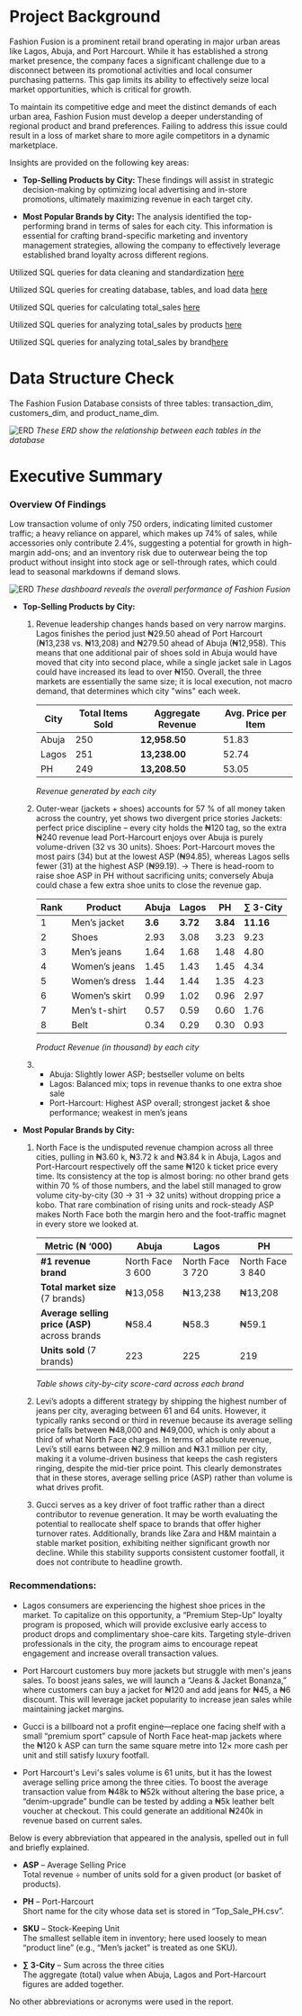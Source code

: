 # Project Background
Fashion Fusion is a prominent retail brand operating in major urban areas like Lagos, Abuja, and Port Harcourt. While it has established a strong market presence, the company faces a significant challenge due to a disconnect between its promotional activities and local consumer purchasing patterns. This gap limits its ability to effectively seize local market opportunities, which is critical for growth.

To maintain its competitive edge and meet the distinct demands of each urban area, Fashion Fusion must develop a deeper understanding of regional product and brand preferences. Failing to address this issue could result in a loss of market share to more agile competitors in a dynamic marketplace.

Insights are provided on the following key areas:

- **Top-Selling Products by City:** These findings will assist in strategic decision-making by optimizing local advertising and in-store promotions, ultimately maximizing revenue in each target city.

- **Most Popular Brands by City:** The analysis identified the top-performing brand in terms of sales for each city. This information is essential for crafting brand-specific marketing and inventory management strategies, allowing the company to effectively leverage established brand loyalty across different regions.

Utilized SQL queries for data cleaning and standardization [here](/task_done/data_cleaning/)

Utilized SQL queries for creating database, tables, and load data [here](/sql_load/)

Utilized SQL queries for calculating total_sales [here](/task_done/project_sql/1_total_sales.sql)

Utilized SQL queries for analyzing total_sales by products [here](/task_done/project_sql/2_top_selling_products.sql)

Utilized SQL queries for analyzing total_sales by brand[here](/task_done/project_sql/3_top_brand.sql)

# Data Structure Check
The Fashion Fusion Database consists of three tables: transaction_dim, customers_dim, and product_name_dim.

![ERD](/image/ERD%20.png)
*These ERD show the relationship between each tables in the database*

# Executive Summary
### Overview Of Findings 
Low transaction volume of only 750 orders, indicating limited customer traffic; a heavy reliance on apparel, which makes up 74% of sales, while accessories only contribute 2.4%, suggesting a potential for growth in high-margin add-ons; and an inventory risk due to outerwear being the top product without insight into stock age or sell-through rates, which could lead to seasonal markdowns if demand slows.

![ERD](/image/Dashboard.png)
*These dashboard reveals the overall performance of Fashion Fusion*

- **Top-Selling Products by City:** 

    1. Revenue leadership changes hands based on very narrow margins. 
    Lagos finishes the period just ₦29.50 ahead of Port Harcourt (₦13,238 vs. ₦13,208) and ₦279.50 ahead of Abuja (₦12,958). 
    This means that one additional pair of shoes sold in Abuja would have moved that city into second place, while a single jacket sale in Lagos could have increased its lead to over ₦150. 
    Overall, the three markets are essentially the same size; it is local execution, not macro demand, that determines which city "wins" each week.

        | City  | Total Items Sold | Aggregate Revenue | Avg. Price per Item |
        | ----- | ---------------- | ----------------- | --------------------- |
        | Abuja | 250              | **12,958.50**     | 51.83                 |
        | Lagos | 251              | **13,238.00**     | 52.74                 |
        | PH    | 249              | **13,208.50**     | 53.05                 |
        
        *Revenue generated by each city*

    2. Outer-wear (jackets + shoes) accounts for 57 % of all money taken across the country, yet shows two divergent price stories
    Jackets: perfect price discipline – every city holds the ₦120 tag, so the extra ₦240 revenue lead Port-Harcourt enjoys over Abuja is purely volume-driven (32 vs 30 units).
    Shoes: Port-Harcourt moves the most pairs (34) but at the lowest ASP (₦94.85), whereas Lagos sells fewer (31) at the highest ASP (₦99.19).
    → There is head-room to raise shoe ASP in PH without sacrificing units; conversely Abuja could chase a few extra shoe units to close the revenue gap.

        | Rank | Product       | Abuja | Lagos    | PH       | ∑ 3-City |
        | ---- | ------------- | ----- | -------- | -------- | -------- |
        | 1    | Men’s jacket  | **3.6**   | **3.72** | **3.84** | **11.16**    |
        | 2    | Shoes         | 2.93  | 3.08     | 3.23 | 9.23     |
        | 3    | Men’s jeans   | 1.64  | 1.68     | 1.48     | 4.80     |
        | 4    | Women’s jeans | 1.45  | 1.43     | 1.45     | 4.34     |
        | 5    | Women’s dress | 1.44  | 1.44     | 1.35     | 4.23     |
        | 6    | Women’s skirt | 0.99  | 1.02     | 0.96     | 2.97     |
        | 7    | Men’s t-shirt | 0.57  | 0.59     | 0.60     | 1.76     |
        | 8    | Belt          | 0.34  | 0.29     | 0.30     | 0.93     |

        *Product Revenue (in thousand) by each city*

    3. 
        - Abuja: Slightly lower ASP; bestseller volume on belts
        - Lagos: Balanced mix; tops in revenue thanks to one extra shoe sale  
        - Port-Harcourt: Highest ASP overall; strongest jacket & shoe performance; weakest in men’s jeans 

- **Most Popular Brands by City:**

    1. North Face is the undisputed revenue champion across all three cities, pulling in ₦3.60 k, ₦3.72 k and ₦3.84 k in Abuja, Lagos and Port-Harcourt respectively off the same ₦120 k ticket price every time.  Its consistency at the top is almost boring: no other brand gets within 70 % of those numbers, and the label still managed to grow volume city-by-city (30 → 31 → 32 units) without dropping price a kobo.  That rare combination of rising units and rock-steady ASP makes North Face both the margin hero and the foot-traffic magnet in every store we looked at.

        | Metric (₦ ‘000)                               | Abuja            | Lagos            | PH               |
        | --------------------------------------------- | ---------------- | ---------------- | ---------------- |
        | **#1 revenue brand**                          | North Face 3 600 | North Face 3 720 | North Face 3 840 |
        | **Total market size** (7 brands)              | ₦13,058           | ₦13,238           | ₦13,208           |
        | **Average selling price (ASP)** across brands | ₦58.4             | ₦58.3             | ₦59.1             |
        | **Units sold** (7 brands)                     | 223              | 225              | 219              |

        *Table shows city-by-city score-card across each brand*

    2. Levi’s adopts a different strategy by shipping the highest number of jeans per city, averaging between 61 and 64 units. However, it typically ranks second or third in revenue because its average selling price falls between ₦48,000 and ₦49,000, which is only about a third of what North Face charges. In terms of absolute revenue, Levi’s still earns between ₦2.9 million and ₦3.1 million per city, making it a volume-driven business that keeps the cash registers ringing, despite the mid-tier price point. This clearly demonstrates that in these stores, average selling price (ASP) rather than volume is what drives profit.

    3. Gucci serves as a key driver of foot traffic rather than a direct contributor to revenue generation. It may be worth evaluating the potential to reallocate shelf space to brands that offer higher turnover rates. Additionally, brands like Zara and H&M maintain a stable market position, exhibiting neither significant growth nor decline. While this stability supports consistent customer footfall, it does not contribute to headline growth.

### Recommendations:

 - Lagos consumers are experiencing the highest shoe prices in the market. To capitalize on this opportunity, a “Premium Step-Up” loyalty program is proposed, which will provide exclusive early access to product drops and complimentary shoe-care kits. Targeting style-driven professionals in the city, the program aims to encourage repeat engagement and increase overall transaction values. 

 - Port Harcourt customers buy more jackets but struggle with men's jeans sales. To boost jeans sales, we will launch a “Jeans & Jacket Bonanza,” where customers can buy a jacket for ₦120 and add jeans for ₦45, a ₦6 discount. This will leverage jacket popularity to increase jean sales while maintaining jacket margins.

- Gucci is a billboard not a profit engine—replace one facing shelf with a small “premium sport” capsule of North Face heat-map jackets where the ₦120 k ASP can turn the same square metre into 12× more cash per unit and still satisfy luxury footfall.

- Port Harcourt's Levi's sales volume is 61 units, but it has the lowest average selling price among the three cities. To boost the average transaction value from ₦48k to ₦52k without altering the base price, a “denim-upgrade” bundle can be tested by adding a ₦5k leather belt voucher at checkout. This could generate an additional ₦240k in revenue based on current sales.


Below is every abbreviation that appeared in the analysis, spelled out in full and briefly explained.

- **ASP** – Average Selling Price  
  Total revenue ÷ number of units sold for a given product (or basket of products).

- **PH** – Port-Harcourt  
  Short name for the city whose data set is stored in “Top_Sale_PH.csv”.

- **SKU** – Stock-Keeping Unit  
  The smallest sellable item in inventory; here used loosely to mean “product line” (e.g., “Men’s jacket” is treated as one SKU).

- **∑ 3-City** – Sum across the three cities  
  The aggregate (total) value when Abuja, Lagos and Port-Harcourt figures are added together.

No other abbreviations or acronyms were used in the report.